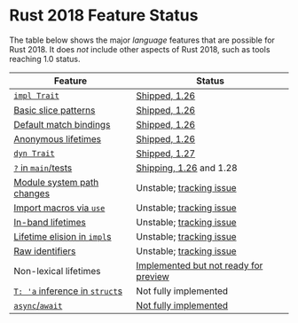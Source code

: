 # Rust 2018 Feature Status

The table below shows the major *language* features that are possible for Rust 2018. It does *not* include other aspects of Rust 2018, such as tools reaching 1.0 status.

| **Feature** | **Status** |
| ----------- | ---------- |
| [`impl Trait`](https://rust-lang-nursery.github.io/edition-guide/2018/transitioning/traits/impl-trait.html) | [Shipped, 1.26](https://blog.rust-lang.org/2018/05/10/Rust-1.26.html) |
| [Basic slice patterns](https://rust-lang-nursery.github.io/edition-guide/2018/transitioning/slice-patterns.html) | [Shipped, 1.26](https://blog.rust-lang.org/2018/05/10/Rust-1.26.html) |
| [Default match bindings](https://rust-lang-nursery.github.io/edition-guide/2018/transitioning/ownership-and-lifetimes/default-match-bindings.html) | [Shipped, 1.26](https://blog.rust-lang.org/2018/05/10/Rust-1.26.html) |
| [Anonymous lifetimes](https://rust-lang-nursery.github.io/edition-guide/2018/transitioning/ownership-and-lifetimes/anonymous-lifetime.html)| [Shipped, 1.26](https://github.com/rust-lang/rust/blob/master/RELEASES.md#version-1260-2018-05-10) |
| [`dyn Trait`](https://rust-lang-nursery.github.io/edition-guide/2018/transitioning/traits/dyn-trait.html)| [Shipped, 1.27](https://blog.rust-lang.org/2018/06/21/Rust-1.27.html) |
| [`?` in `main`/tests](https://rust-lang-nursery.github.io/edition-guide/2018/transitioning/errors/question-mark.html)| [Shipping, 1.26](https://blog.rust-lang.org/2018/05/10/Rust-1.26.html) and 1.28 |
| [Module system path changes](https://rust-lang-nursery.github.io/edition-guide/2018/transitioning/modules/path-clarity.html) | Unstable; [tracking issue](https://github.com/rust-lang/rust/issues/44660)|
| [Import macros via `use`](https://rust-lang-nursery.github.io/edition-guide/2018/transitioning/modules/macros.html)| Unstable; [tracking issue](https://github.com/rust-lang/rust/issues/35896)|
| [In-band lifetimes](https://rust-lang-nursery.github.io/edition-guide/2018/transitioning/ownership-and-lifetimes/in-band-lifetimes.html) | Unstable; [tracking issue](https://github.com/rust-lang/rust/issues/44524)|
| [Lifetime elision in `impl`s](https://rust-lang-nursery.github.io/edition-guide/2018/transitioning/ownership-and-lifetimes/lifetime-elision-in-impl.html)| Unstable; [tracking issue](https://github.com/rust-lang/rust/issues/44524)|
| [Raw identifiers](https://rust-lang-nursery.github.io/edition-guide/2018/transitioning/raw-identifiers.html) | Unstable; [tracking issue](https://github.com/rust-lang/rust/issues/48589)|
| Non-lexical lifetimes| [Implemented but not ready for preview](http://smallcultfollowing.com/babysteps/blog/2018/06/15/mir-based-borrow-check-nll-status-update/)|
| [`T: 'a` inference in `struct`s](https://rust-lang-nursery.github.io/edition-guide/2018/transitioning/ownership-and-lifetimes/struct-inference.html) | Not fully implemented |
| [`async`/`await`](https://rust-lang-nursery.github.io/edition-guide/2018/transitioning/concurrency/async-await.html) | [Not fully implemented](https://github.com/rust-lang/rust/issues/50547) |
